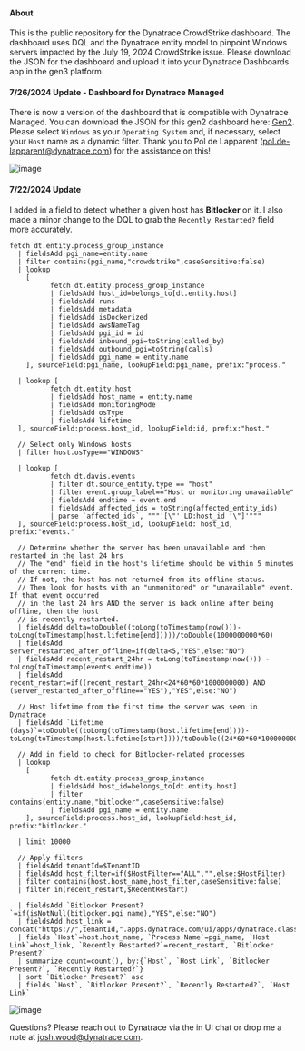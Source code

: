 #### About
This is the public repository for the Dynatrace CrowdStrike dashboard. The dashboard uses DQL and the Dynatrace entity model to pinpoint Windows servers impacted by the July 19, 2024 CrowdStrike issue. Please download the JSON for the dashboard and upload it into your Dynatrace Dashboards app in the gen3 platform.

#### 7/26/2024 Update - Dashboard for Dynatrace Managed
There is now a version of the dashboard that is compatible with Dynatrace Managed. You can download the JSON for this gen2 dashboard here: [Gen2](https://github.com/jwood1985/dynatrace-crowdstrike-dql/blob/main/CrowdStrike%20Host%20Analysis%20(Gen2).json). Please select `Windows` as your `Operating System` and, if necessary, select your `Host` name as a dynamic filter. Thank you to Pol de Lapparent (pol.de-lapparent@dynatrace.com) for the assistance on this!

![image](https://github.com/user-attachments/assets/cedc3548-ba36-4b4a-85e0-05d590fcd70f)

#### 7/22/2024 Update
I added in a field to detect whether a given host has **Bitlocker** on it. I also made a minor change to the DQL to grab the `Recently Restarted?` field more accurately.

```
fetch dt.entity.process_group_instance
  | fieldsAdd pgi_name=entity.name
  | filter contains(pgi_name,"crowdstrike",caseSensitive:false)
  | lookup 
  	[
          fetch dt.entity.process_group_instance
          | fieldsAdd host_id=belongs_to[dt.entity.host]
          | fieldsAdd runs
          | fieldsAdd metadata
          | fieldsAdd isDockerized
          | fieldsAdd awsNameTag
          | fieldsAdd pgi_id = id
          | fieldsAdd inbound_pgi=toString(called_by)
          | fieldsAdd outbound_pgi=toString(calls)
          | fieldsAdd pgi_name = entity.name
  	], sourceField:pgi_name, lookupField:pgi_name, prefix:"process."
  
  | lookup [
          fetch dt.entity.host
          | fieldsAdd host_name = entity.name
          | fieldsAdd monitoringMode
          | fieldsAdd osType
          | fieldsAdd lifetime
  ], sourceField:process.host_id, lookupField:id, prefix:"host."
  
  // Select only Windows hosts
  | filter host.osType=="WINDOWS"

  | lookup [
          fetch dt.davis.events
          | filter dt.source_entity.type == "host"
          | filter event.group_label=="Host or monitoring unavailable"
          | fieldsAdd endtime = event.end
          | fieldsAdd affected_ids = toString(affected_entity_ids)
          | parse `affected_ids`, """'[\"' LD:host_id '\"]'"""
  ], sourceField:process.host_id, lookupField: host_id, prefix:"events."

  // Determine whether the server has been unavailable and then restarted in the last 24 hrs
  // The "end" field in the host's lifetime should be within 5 minutes of the current time. 
  // If not, the host has not returned from its offline status.
  // Then look for hosts with an "unmonitored" or "unavailable" event. If that event occurred
  // in the last 24 hrs AND the server is back online after being offline, then the host 
  // is recently restarted.
  | fieldsAdd delta=toDouble((toLong(toTimestamp(now()))-toLong(toTimestamp(host.lifetime[end]))))/toDouble(1000000000*60)
  | fieldsAdd server_restarted_after_offline=if(delta<5,"YES",else:"NO")
  | fieldsAdd recent_restart_24hr = toLong(toTimestamp(now())) - toLong(toTimestamp(events.endtime))
  | fieldsAdd recent_restart=if((recent_restart_24hr<24*60*60*1000000000) AND (server_restarted_after_offline=="YES"),"YES",else:"NO")

  // Host lifetime from the first time the server was seen in Dynatrace
  | fieldsAdd `Lifetime (days)`=toDouble((toLong(toTimestamp(host.lifetime[end])))-toLong(toTimestamp(host.lifetime[start])))/toDouble((24*60*60*1000000000))
  
  // Add in field to check for Bitlocker-related processes
  | lookup 
	[
          fetch dt.entity.process_group_instance
          | fieldsAdd host_id=belongs_to[dt.entity.host]
          | filter contains(entity.name,"bitlocker",caseSensitive:false)
          | fieldsAdd pgi_name = entity.name
	], sourceField:process.host_id, lookupField:host_id, prefix:"bitlocker."

  | limit 10000
  
  // Apply filters
  | fieldsAdd tenantId=$TenantID
  | fieldsAdd host_filter=if($HostFilter=="ALL","",else:$HostFilter)
  | filter contains(host.host_name,host_filter,caseSensitive:false)
  | filter in(recent_restart,$RecentRestart)

  | fieldsAdd `Bitlocker Present?`=if(isNotNull(bitlocker.pgi_name),"YES",else:"NO")
  | fieldsAdd host_link = concat("https://",tenantId,".apps.dynatrace.com/ui/apps/dynatrace.classic.hosts/ui/entity/",host.id)
  | fields `Host`=host.host_name, `Process Name`=pgi_name, `Host Link`=host_link, `Recently Restarted?`=recent_restart, `Bitlocker Present?`
  | summarize count=count(), by:{`Host`, `Host Link`, `Bitlocker Present?`, `Recently Restarted?`}
  | sort `Bitlocker Present?` asc
  | fields `Host`, `Bitlocker Present?`, `Recently Restarted?`, `Host Link`
```
![image](https://github.com/user-attachments/assets/bd27a75a-dacc-488e-8050-5e4bc6b29473)

Questions? Please reach out to Dynatrace via the in UI chat or drop me a note at josh.wood@dynatrace.com.
